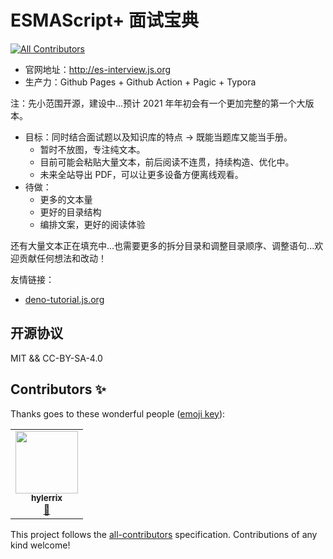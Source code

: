 # ESMAScript+ 面试宝典
<!-- ALL-CONTRIBUTORS-BADGE:START - Do not remove or modify this section -->
[![All Contributors](https://img.shields.io/badge/all_contributors-1-orange.svg?style=flat-square)](#contributors-)
<!-- ALL-CONTRIBUTORS-BADGE:END -->

* 官网地址：http://es-interview.js.org
* 生产力：Github Pages + Github Action + Pagic + Typora

注：先小范围开源，建设中...预计 2021 年年初会有一个更加完整的第一个大版本。

* 目标：同时结合面试题以及知识库的特点 -> 既能当题库又能当手册。
  * 暂时不放图，专注纯文本。
  * 目前可能会粘贴大量文本，前后阅读不连贯，持续构造、优化中。
  * 未来全站导出 PDF，可以让更多设备方便离线观看。
* 待做：
  * 更多的文本量
  * 更好的目录结构
  * 编排文案，更好的阅读体验

还有大量文本正在填充中...也需要更多的拆分目录和调整目录顺序、调整语句...欢迎贡献任何想法和改动！

友情链接：

* [deno-tutorial.js.org](http://deno-tutorial.js.org/)

## 开源协议

MIT && CC-BY-SA-4.0
## Contributors ✨

Thanks goes to these wonderful people ([emoji key](https://allcontributors.org/docs/en/emoji-key)):

<!-- ALL-CONTRIBUTORS-LIST:START - Do not remove or modify this section -->
<!-- prettier-ignore-start -->
<!-- markdownlint-disable -->
<table>
  <tr>
    <td align="center"><a href="https://github.com/hylerrix"><img src="https://avatars1.githubusercontent.com/u/19285461?v=4?s=100" width="100px;" alt=""/><br /><sub><b>hylerrix</b></sub></a><br /><a href="#ideas-hylerrix" title="Ideas, Planning, & Feedback">🤔</a></td>
  </tr>
</table>

<!-- markdownlint-restore -->
<!-- prettier-ignore-end -->

<!-- ALL-CONTRIBUTORS-LIST:END -->

This project follows the [all-contributors](https://github.com/all-contributors/all-contributors) specification. Contributions of any kind welcome!